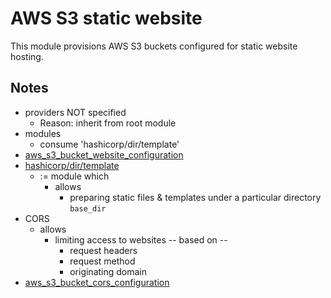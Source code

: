 # AWS S3 static website

This module provisions AWS S3 buckets configured for static website hosting.

## Notes
* providers NOT specified
  * Reason: inherit from root module
* modules
  * consume 'hashicorp/dir/template'
* [aws_s3_bucket_website_configuration](https://registry.terraform.io/providers/hashicorp/aws/latest/docs/resources/s3_bucket_website_configuration)
* [hashicorp/dir/template](https://registry.terraform.io/modules/hashicorp/dir/template/latest)
  * := module which
    * allows
      * preparing static files & templates under a particular directory `base_dir`
* CORS
  * allows
    * limiting access to websites -- based on --
      * request headers
      * request method
      * originating domain
* [aws_s3_bucket_cors_configuration](https://registry.terraform.io/providers/hashicorp/aws/latest/docs/resources/s3_bucket_cors_configuration)